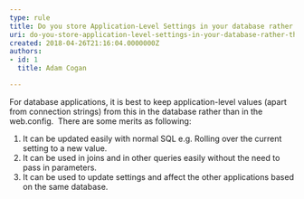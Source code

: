 ```yaml
---
type: rule
title: Do you store Application-Level Settings in your database rather than configuration files when possible?
uri: do-you-store-application-level-settings-in-your-database-rather-than-configuration-files-when-possible
created: 2018-04-26T21:16:04.0000000Z
authors:
- id: 1
  title: Adam Cogan

---
```


For database applications, it is best to keep application-level values (apart from connection strings) from this in the database rather than in the web.config.  There are some merits as following:

 
1. It can be updated easily with normal SQL e.g. Rolling over the current setting to a new value.
2. It can be used in joins and in other queries easily without the need to pass in parameters.
3. It can be used to update settings and affect the other applications based on the same database.​​
